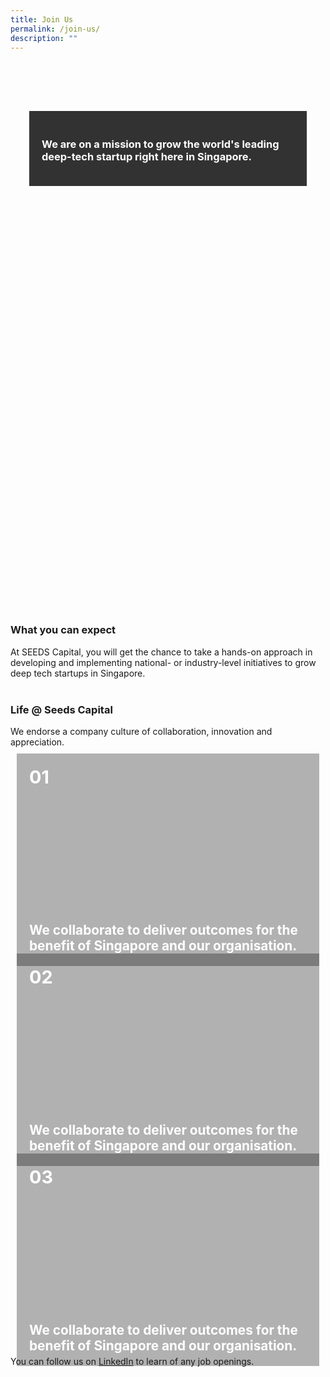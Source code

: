 ```yaml
---
title: Join Us
permalink: /join-us/
description: ""
---
```

<div style="background: url(https://www.enterprisesg.gov.sg/-/media/esg/Images/career-2021/why-esg-mobile.jpg); padding: 30px; background-size: cover; min-height: 800px;">
<div style="padding: 20px; background-color: rgba(0,0,0,0.8); margin-top: 50px">
	<h3 style="color:white">We are on a mission to grow the world's leading deep-tech startup right here in Singapore.</h3>
</div>
</div>
<br>
<h3 class="text-center">What you can expect</h2>
<div class="text-center">At SEEDS Capital, you will get the chance to take a hands-on approach in developing and  
implementing national- or industry-level initiatives to grow deep tech startups in Singapore.</div>
<br>
<h3 class="text-center">Life @ Seeds Capital</h3>
<div class="text-center">We endorse a company culture of  
collaboration, innovation and appreciation.</div>
<div style="height:300px;padding:10px;"><div style="height:100%;background:url('https://enterprisesg-seeds-staging.netlify.app/images/IMG-20221123-WA0016.jpg');background-size:cover;"><div style="height:100%;display:flex;flex-direction:column;justify-content:space-between;padding:20px;background:rgba(0,0,0,0.3);"><div style="font-size:1.8rem;text-align:left;font-weight:700;color:white;">01</div><div style="font-size:1.3rem;text-align:left;font-weight:700;color:white;">We collaborate to deliver outcomes for the benefit of Singapore and our organisation.</div></div></div></div>
<div style="height:300px;padding:10px;"><div style="height:100%;background:url('https://enterprisesg-seeds-staging.netlify.app/images/IMG-20221123-WA0016.jpg');background-size:cover;"><div style="height:100%;display:flex;flex-direction:column;justify-content:space-between;padding:20px;background:rgba(0,0,0,0.3);"><div style="font-size:1.8rem;text-align:left;font-weight:700;color:white;">02</div><div style="font-size:1.3rem;text-align:left;font-weight:700;color:white;">We collaborate to deliver outcomes for the benefit of Singapore and our organisation.</div></div></div></div>
<div style="height:300px;padding:10px;"><div style="height:100%;background:url('https://enterprisesg-seeds-staging.netlify.app/images/IMG-20221123-WA0016.jpg');background-size:cover;"><div style="height:100%;display:flex;flex-direction:column;justify-content:space-between;padding:20px;background:rgba(0,0,0,0.3);"><div style="font-size:1.8rem;text-align:left;font-weight:700;color:white;">03</div><div style="font-size:1.3rem;text-align:left;font-weight:700;color:white;">We collaborate to deliver outcomes for the benefit of Singapore and our organisation.</div></div></div></div>

You can follow us on [LinkedIn](https://www.linkedin.com/company/seedscapitalsg/jobs/?viewAsMember=true) to learn of any job openings.